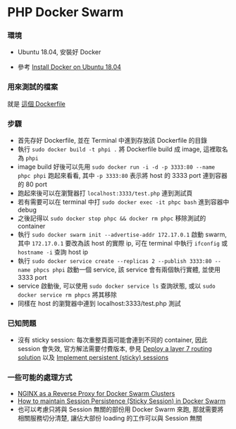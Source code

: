 # PHP Docker Swarm

### 環境
* Ubuntu 18.04, 安裝好 Docker

* 參考 [Install Docker on Ubuntu 18.04](http://ben-bai.blogspot.com/2019/10/motivation-i-want-to-try-rocketmq.html)

### 用來測試的檔案
就是 [這個 Dockerfile](https://github.com/benbai123/LotsOfThings_-/blob/PHP_Docker_Swarm/Dockerfile)

### 步驟
* 首先存好 Dockerfile, 並在 Terminal 中進到存放該 Dockerfile 的目錄
* 執行 `sudo docker build -t phpi .` 將 Dockerfile build 成 image, 這裡取名為 `phpi`
* image build 好後可以先用 `sudo docker run -i -d -p 3333:80 --name phpc phpi` 跑起來看看, 其中 `-p 3333:80` 表示將 host 的 3333 port 連到容器的 80 port
* 跑起來後可以在瀏覽器打 `localhost:3333/test.php` 連到測試頁
* 若有需要可以在 terminal 中打 `sudo docker exec -it phpc bash` 進到容器中 debug
* 之後記得以 `sudo docker stop phpc && docker rm phpc` 移除測試的 container
* 執行 `sudo docker swarm init --advertise-addr 172.17.0.1` 啟動 swarm, 其中 `172.17.0.1` 要改為該 host 的實際 ip, 可在 terminal 中執行 `ifconfig` 或 `hostname -i` 查詢 host ip
* 執行 `sudo docker service create --replicas 2 --publish 3333:80 --name phpcs phpi` 啟動一個 service, 該 service 會有兩個執行實體, 並使用 3333 port
* service 啟動後, 可以使用 `sudo docker service ls` 查詢狀態, 或以 `sudo docker service rm phpcs` 將其移除
* 同樣在 host 的瀏覽器中連到 localhost:3333/test.php 測試

### 已知問題
* 沒有 sticky session: 每次重整頁面可能會連到不同的 container, 因此 session 會失效, 官方解法需要付費版本, 參見 [Deploy a layer 7 routing solution](https://docs.docker.com/ee/ucp/interlock/deploy/) 以及 [Implement persistent (sticky) sessions](https://docs.docker.com/ee/ucp/interlock/usage/sessions/)

### 一些可能的處理方式
* [NGINX as a Reverse Proxy for Docker Swarm Clusters](https://rollout.io/blog/nginx-reverse-proxy-docker-swarm-clusters/)
* [How to maintain Session Persistence (Sticky Session) in Docker Swarm](http://www.littlebigextra.com/how-to-maintain-session-persistence-sticky-session-in-docker-swarm-with-multiple-containers/)
* 也可以考慮只將與 Session 無關的部份用 Docker Swarm 來跑, 那就需要將相關服務切分清楚, 讓佔大部份 loading 的工作可以與 Session 無關
